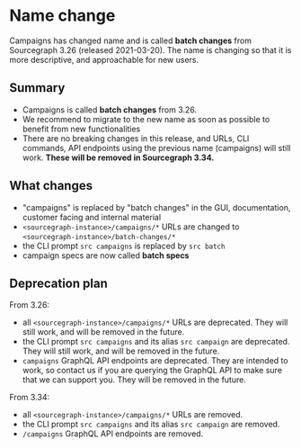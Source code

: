 # Name change

Campaigns has changed name and is called **batch changes** from Sourcegraph 3.26 (released 2021-03-20). The name is changing so that it is more descriptive, and approachable for new users.

## Summary

- Campaigns is called **batch changes** from 3.26.
- We recommend to migrate to the new name as soon as possible to benefit from new functionalities
- There are no breaking changes in this release, and URLs, CLI commands, API endpoints using the previous name (campaigns) will still work. **These will be removed in Sourcegraph 3.34.**

## What changes

- "campaigns" is replaced by "batch changes" in the GUI, documentation, customer facing and internal material
- `<sourcegraph-instance>/campaigns/*` URLs are changed to `<sourcegraph-instance>/batch-changes/*`
- the CLI prompt `src campaigns` is replaced by `src batch`
- campaign specs are now called **batch specs**

## Deprecation plan

From 3.26:

- all `<sourcegraph-instance>/campaigns/*` URLs are deprecated. They will still work, and will be removed in the future.
- the CLI prompt `src campaigns` and its alias `src campaign` are deprecated. They will still work, and will be removed in the future.
- `campaigns` GraphQL API endpoints are deprecated. They are intended to work, so contact us if you are querying the GraphQL API to make sure that we can support you. They will be removed in the future.

From 3.34:

- all `<sourcegraph-instance>/campaigns/*` URLs are removed.
- the CLI prompt `src campaigns` and its alias `src campaign` are removed.
- `/campaigns` GraphQL API endpoints are removed.
